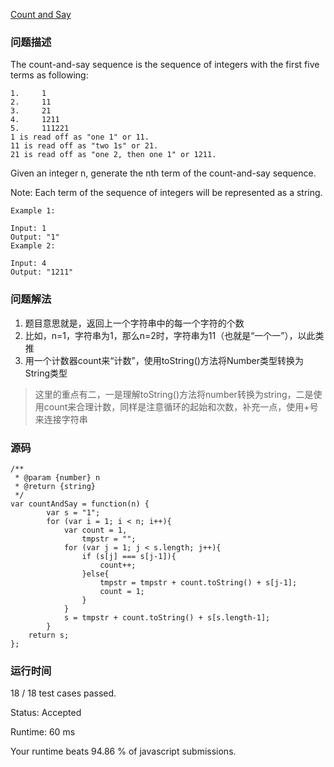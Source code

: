 [Count and Say](https://leetcode.com/problems/count-and-say/description/)

### 问题描述
The count-and-say sequence is the sequence of integers with the first five terms as following:
```
1.     1
2.     11
3.     21
4.     1211
5.     111221
1 is read off as "one 1" or 11.
11 is read off as "two 1s" or 21.
21 is read off as "one 2, then one 1" or 1211.
```
Given an integer n, generate the nth term of the count-and-say sequence.

Note: Each term of the sequence of integers will be represented as a string.
```
Example 1:

Input: 1
Output: "1"
Example 2:

Input: 4
Output: "1211"
```
### 问题解法

1. 题目意思就是，返回上一个字符串中的每一个字符的个数
2. 比如，n=1，字符串为1，那么n=2时，字符串为11（也就是“一个一”），以此类推
3. 用一个计数器count来“计数”，使用toString()方法将Number类型转换为String类型
> 这里的重点有二，一是理解toString()方法将number转换为string，二是使用count来合理计数，同样是注意循环的起始和次数，补充一点，使用+号来连接字符串

### 源码
```
/**
 * @param {number} n
 * @return {string}
 */
var countAndSay = function(n) {
        var s = "1";
        for (var i = 1; i < n; i++){
            var count = 1,
                tmpstr = "";
            for (var j = 1; j < s.length; j++){
                if (s[j] === s[j-1]){
                    count++;
                }else{
                    tmpstr = tmpstr + count.toString() + s[j-1];
                    count = 1;
                }
            }
            s = tmpstr + count.toString() + s[s.length-1];
        }
    return s;
};
```

### 运行时间

18 / 18 test cases passed.

Status: Accepted

Runtime: 60 ms

Your runtime beats 94.86 % of javascript submissions.
